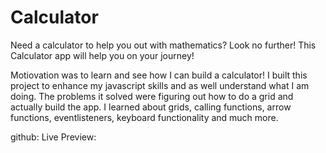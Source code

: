 # Calculator

Need a calculator to help you out with mathematics? Look no further! This Calculator app will help you on your journey!


Motiovation was to learn and see how I can build a calculator!
I built this project to enhance my javascript skills and as well understand what I am doing.
The problems it solved were figuring out how to do a grid and actually build the app.
I learned about grids, calling functions, arrow functions, eventlisteners, keyboard functionality and much more.

github:
Live Preview: 
